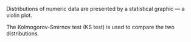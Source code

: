 Distributions of numeric data are presented by a statistical graphic — a violin plot.

The Kolmogorov-Smirnov test (KS test) is used to compare the two distributions.
